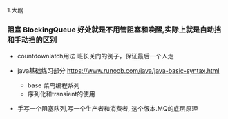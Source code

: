 1.大纲

### 阻塞 BlockingQueue 好处就是不用管阻塞和唤醒,实际上就是自动挡和手动挡的区别
- countdownlatch用法
    班长关门的例子，保证最后一个人走
    
- java基础练习部分
https://www.runoob.com/java/java-basic-syntax.html
    - base  菜鸟编程系列
    - 序列化和transient的使用 
- 手写一个阻塞队列,写一个生产者和消费者, 这个版本.MQ的底层原理

